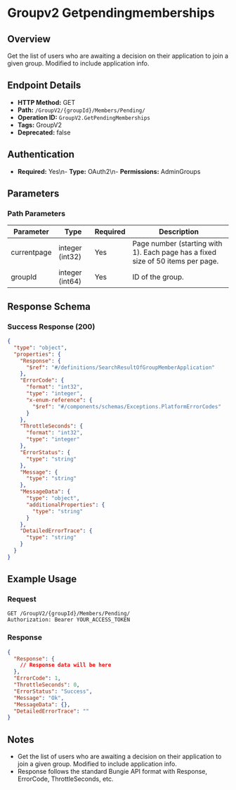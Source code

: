 # Groupv2 Getpendingmemberships

## Overview
Get the list of users who are awaiting a decision on their application to join a given group. Modified to include application info.

## Endpoint Details
- **HTTP Method:** GET
- **Path:** `/GroupV2/{groupId}/Members/Pending/`
- **Operation ID:** `GroupV2.GetPendingMemberships`
- **Tags:** GroupV2
- **Deprecated:** false

## Authentication
- **Required:** Yes\n- **Type:** OAuth2\n- **Permissions:** AdminGroups

## Parameters

### Path Parameters
| Parameter | Type | Required | Description |
|-----------|------|----------|-------------|
| currentpage | integer (int32) | Yes | Page number (starting with 1). Each page has a fixed size of 50 items per page. |
| groupId | integer (int64) | Yes | ID of the group. |


## Response Schema

### Success Response (200)
```json
{
  "type": "object",
  "properties": {
    "Response": {
      "$ref": "#/definitions/SearchResultOfGroupMemberApplication"
    },
    "ErrorCode": {
      "format": "int32",
      "type": "integer",
      "x-enum-reference": {
        "$ref": "#/components/schemas/Exceptions.PlatformErrorCodes"
      }
    },
    "ThrottleSeconds": {
      "format": "int32",
      "type": "integer"
    },
    "ErrorStatus": {
      "type": "string"
    },
    "Message": {
      "type": "string"
    },
    "MessageData": {
      "type": "object",
      "additionalProperties": {
        "type": "string"
      }
    },
    "DetailedErrorTrace": {
      "type": "string"
    }
  }
}
```


## Example Usage

### Request
```http
GET /GroupV2/{groupId}/Members/Pending/
Authorization: Bearer YOUR_ACCESS_TOKEN
```

### Response
```json
{
  "Response": {
    // Response data will be here
  },
  "ErrorCode": 1,
  "ThrottleSeconds": 0,
  "ErrorStatus": "Success",
  "Message": "Ok",
  "MessageData": {},
  "DetailedErrorTrace": ""
}
```

## Notes
- Get the list of users who are awaiting a decision on their application to join a given group. Modified to include application info.
- Response follows the standard Bungie API format with Response, ErrorCode, ThrottleSeconds, etc.
